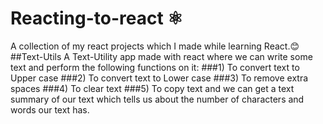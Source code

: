 # Reacting-to-react ⚛
A collection of my react projects which I made while learning React.😊
##Text-Utils
A Text-Utility app made with react where we can write some text and perform the following functions on it: 
###1) To convert text to Upper case
###2) To convert text to Lower case
###3) To remove extra spaces
###4) To clear text 
###5) To copy text 
and we can get a text summary of our text which tells us about the number of characters and words our text has.

